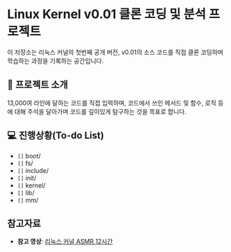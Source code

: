 ﻿# Linux Kernel v0.01 클론 코딩 및 분석 프로젝트

이 저장소는 리눅스 커널의 첫번째 공개 버전, 
v0.01의 소스 코드를 직접 클론 코딩하며 
학습하는 과정을 기록하는 공간입니다.

## 🚀 프로젝트 소개

13,000여 라인에 달하는 코드를 직접 입력하며, 
코드에서 쓰인 메서드 및 함수, 로직 등에 대해 
주석을 달아가며 코드를 깊이있게 탐구하는 것을 
목표로 합니다.

## 💻 진행상황(To-do List)

- `[]` boot/
- `[]` fs/
- `[]` include/
- `[]` init/
- `[]` kernel/
- `[]` lib/
- `[]` mm/

## 참고자료

- **참고 영상**: [리눅스 커널 ASMR 12시간](https://youtu.be/Z9KPlhTavKQ)
